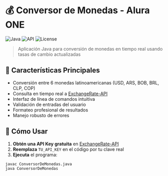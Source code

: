 # 💰 Conversor de Monedas - Alura ONE

![Java](https://img.shields.io/badge/Java-11%2B-blue)
![API](https://img.shields.io/badge/API-ExchangeRateAPI-green)
![License](https://img.shields.io/badge/License-MIT-orange)

> Aplicación Java para conversión de monedas en tiempo real usando tasas de cambio actualizadas

## 🌟 Características Principales

- Conversión entre 6 monedas latinoamericanas (USD, ARS, BOB, BRL, CLP, COP)
- Consulta en tiempo real a [ExchangeRate-API](https://www.exchangerate-api.com/)
- Interfaz de línea de comandos intuitiva
- Validación de entradas del usuario
- Formateo profesional de resultados
- Manejo robusto de errores

## 🚀 Cómo Usar

1. **Obtén una API Key gratuita** en [ExchangeRate-API](https://www.exchangerate-api.com/)
2. **Reemplaza** `TU_API_KEY` en el código por tu clave real
3. **Ejecuta** el programa:

```bash
javac ConversorDeMonedas.java
java ConversorDeMonedas
